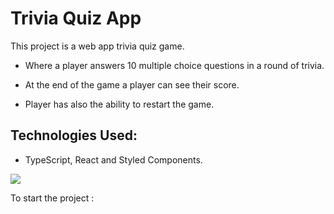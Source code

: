 # Trivia Quiz App 

This project is a web app trivia quiz game. 

- Where a player answers 10 multiple choice questions in a round of trivia. 

- At the end of the game a player can see their score. 

- Player has also the ability to restart the game. 


## Technologies Used: 
  - TypeScript, React and Styled Components. 
  
  
  
  ![](/src/images/filenameScreenshot.png)






To start the project :

### 
